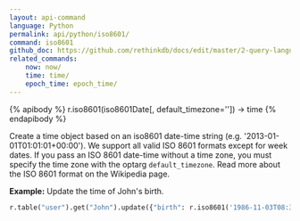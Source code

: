 ```yaml
---
layout: api-command 
language: Python
permalink: api/python/iso8601/
command: iso8601 
github_doc: https://github.com/rethinkdb/docs/edit/master/2-query-language/api/python/dates-and-times/iso8601.md
related_commands:
    now: now/
    time: time/
    epoch_time: epoch_time/
---
```


{% apibody %}
r.iso8601(iso8601Date[, default_timezone='']) &rarr; time
{% endapibody %}

Create a time object based on an iso8601 date-time string (e.g.
'2013-01-01T01:01:01+00:00'). We support all valid ISO 8601 formats except for week
dates. If you pass an ISO 8601 date-time without a time zone, you must specify the time
zone with the optarg `default_timezone`. Read more about the ISO 8601 format on the
Wikipedia page.


__Example:__ Update the time of John's birth.

```py
r.table("user").get("John").update({"birth": r.iso8601('1986-11-03T08:30:00-07:00')}).run(conn)
```
